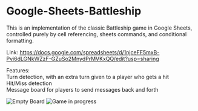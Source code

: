 # Google-Sheets-Battleship
This is an implementation of the classic Battleship game in Google Sheets, controlled purely by cell referencing, sheets commands, and conditional formatting.

Link: https://docs.google.com/spreadsheets/d/1njceFF5mxB-Pvi6dLGNkWZzF-GZuSo2MnydPrMVKxQQ/edit?usp=sharing

Features:\
Turn detection, with an extra turn given to a player who gets a hit\
Hit/Miss detection\
Message board for players to send messages back and forth


![Empty Board](https://github.com/alec-kingsley/Google-Sheets-Battleship/assets/47871513/cd1a3072-dccb-40f0-90cf-8592e8aea8d3)
![Game in progress](https://github.com/alec-kingsley/Google-Sheets-Battleship/assets/47871513/8a4b1818-babb-4162-9097-f6dcf263ee9a)
